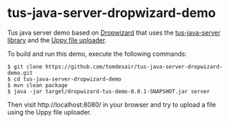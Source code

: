 # tus-java-server-dropwizard-demo
Tus java server demo based on [Dropwizard](https://www.dropwizard.io) that uses the [tus-java-server library](https://github.com/tomdesair/tus-java-server/) and the [Uppy file uploader](https://uppy.io/).

To build and run this demo, execute the following commands:

```
$ git clone https://github.com/tomdesair/tus-java-server-dropwizard-demo.git
$ cd tus-java-server-dropwizard-demo
$ mvn clean package
$ java -jar target/dropwizard-tus-demo-0.0.1-SNAPSHOT.jar server
```

Then visit http://localhost:8080/ in your browser and try to upload a file using the Uppy file uploader.
